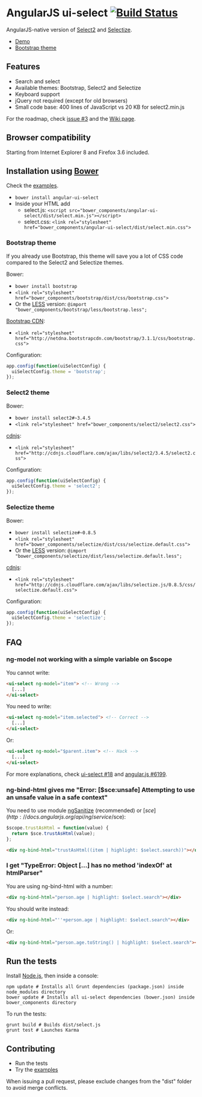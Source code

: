# AngularJS ui-select [![Build Status](https://travis-ci.org/angular-ui/ui-select.svg?branch=master)](https://travis-ci.org/angular-ui/ui-select)

AngularJS-native version of [Select2](http://ivaynberg.github.io/select2/) and [Selectize](http://brianreavis.github.io/selectize.js/).

- [Demo](http://plnkr.co/edit/a3KlK8dKH3wwiiksDSn2?p=preview)
- [Bootstrap theme](http://plnkr.co/edit/QCwSM75ilH2Vh6D9aMA4?p=preview)

## Features

- Search and select
- Available themes: Bootstrap, Select2 and Selectize
- Keyboard support
- jQuery not required (except for old browsers)
- Small code base: 400 lines of JavaScript vs 20 KB for select2.min.js

For the roadmap, check [issue #3](https://github.com/angular-ui/ui-select/issues/3) and the [Wiki page](https://github.com/angular-ui/ui-select/wiki/Roadmap).

## Browser compatibility

Starting from Internet Explorer 8 and Firefox 3.6 included.

## Installation using [Bower](http://bower.io/)

Check the [examples](https://github.com/angular-ui/ui-select/blob/master/examples).

- `bower install angular-ui-select`
- Inside your HTML add
  - select.js: `<script src="bower_components/angular-ui-select/dist/select.min.js"></script>`
  - select.css: `<link rel="stylesheet" href="bower_components/angular-ui-select/dist/select.min.css">`

### Bootstrap theme

If you already use Bootstrap, this theme will save you a lot of CSS code compared to the Select2 and Selectize themes.

Bower:
- `bower install bootstrap`
- `<link rel="stylesheet" href="bower_components/bootstrap/dist/css/bootstrap.css">`
- Or the [LESS](http://lesscss.org/) version: `@import "bower_components/bootstrap/less/bootstrap.less";`

[Bootstrap CDN](http://www.bootstrapcdn.com/):
- `<link rel="stylesheet" href="http://netdna.bootstrapcdn.com/bootstrap/3.1.1/css/bootstrap.css">`

Configuration:
```JavaScript
app.config(function(uiSelectConfig) {
  uiSelectConfig.theme = 'bootstrap';
});
```

### Select2 theme

Bower:
- `bower install select2#~3.4.5`
- `<link rel="stylesheet" href="bower_components/select2/select2.css">`

[cdnjs](http://cdnjs.com/):
- `<link rel="stylesheet" href="http://cdnjs.cloudflare.com/ajax/libs/select2/3.4.5/select2.css">`

Configuration:
```JavaScript
app.config(function(uiSelectConfig) {
  uiSelectConfig.theme = 'select2';
});
```

### Selectize theme

Bower:
- `bower install selectize#~0.8.5`
- `<link rel="stylesheet" href="bower_components/selectize/dist/css/selectize.default.css">`
- Or the [LESS](http://lesscss.org/) version: `@import "bower_components/selectize/dist/less/selectize.default.less";`

[cdnjs](http://cdnjs.com/):
- `<link rel="stylesheet" href="http://cdnjs.cloudflare.com/ajax/libs/selectize.js/0.8.5/css/selectize.default.css">`

Configuration:
```JavaScript
app.config(function(uiSelectConfig) {
  uiSelectConfig.theme = 'selectize';
});
```

## FAQ

### ng-model not working with a simple variable on $scope

You cannot write:
```HTML
<ui-select ng-model="item"> <!-- Wrong -->
  [...]
</ui-select>
```

You need to write:
```HTML
<ui-select ng-model="item.selected"> <!-- Correct -->
  [...]
</ui-select>
```

Or:
```HTML
<ui-select ng-model="$parent.item"> <!-- Hack -->
  [...]
</ui-select>
```

For more explanations, check [ui-select #18](https://github.com/angular-ui/ui-select/issues/18) and [angular.js #6199](https://github.com/angular/angular.js/issues/6199).

### ng-bind-html gives me "Error: [$sce:unsafe] Attempting to use an unsafe value in a safe context"

You need to use module [ngSanitize](http://docs.angularjs.org/api/ngSanitize) (recommended) or [$sce](http://docs.angularjs.org/api/ng/service/$sce):

```JavaScript
$scope.trustAsHtml = function(value) {
  return $sce.trustAsHtml(value);
};
```

```HTML
<div ng-bind-html="trustAsHtml((item | highlight: $select.search))"></div>
```

### I get "TypeError: Object [...] has no method 'indexOf' at htmlParser"

You are using ng-bind-html with a number:
```HTML
<div ng-bind-html="person.age | highlight: $select.search"></div>
```

You should write instead:
```HTML
<div ng-bind-html="''+person.age | highlight: $select.search"></div>
```

Or:
```HTML
<div ng-bind-html="person.age.toString() | highlight: $select.search"></div>
```

## Run the tests

Install [Node.js](http://nodejs.org/), then inside a console:
```
npm update # Installs all Grunt dependencies (package.json) inside node_modules directory
bower update # Installs all ui-select dependencies (bower.json) inside bower_components directory
```

To run the tests:
```
grunt build # Builds dist/select.js
grunt test # Launches Karma
```

## Contributing

- Run the tests
- Try the [examples](https://github.com/angular-ui/ui-select/blob/master/examples)

When issuing a pull request, please exclude changes from the "dist" folder to avoid merge conflicts.
